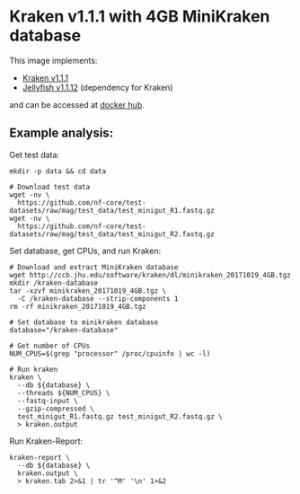 # Kraken v1.1.1 with 4GB MiniKraken database

This image implements:
- [Kraken v1.1.1](https://github.com/DerrickWood/kraken)
- [Jellyfish v1.1.12](https://github.com/gmarcais/Jellyfish/) (dependency for Kraken)

and can be accessed at [docker hub](https://hub.docker.com/u/gregorysprenger).

## Example analysis:

Get test data:
```
mkdir -p data && cd data

# Download test data
wget -nv \
  https://github.com/nf-core/test-datasets/raw/mag/test_data/test_minigut_R1.fastq.gz
wget -nv \
  https://github.com/nf-core/test-datasets/raw/mag/test_data/test_minigut_R2.fastq.gz
```

Set database, get CPUs, and run Kraken:
```
# Download and extract MiniKraken database
wget http://ccb.jhu.edu/software/kraken/dl/minikraken_20171019_4GB.tgz
mkdir /kraken-database
tar -xzvf minikraken_20171019_4GB.tgz \
  -C /kraken-database --strip-components 1
rm -rf minikraken_20171019_4GB.tgz

# Set database to minikraken database
database="/kraken-database"

# Get number of CPUs
NUM_CPUS=$(grep "processor" /proc/cpuinfo | wc -l)

# Run kraken
kraken \
  --db ${database} \
  --threads ${NUM_CPUS} \
  --fastq-input \
  --gzip-compressed \
  test_minigut_R1.fastq.gz test_minigut_R2.fastq.gz \
  > kraken.output
```

Run Kraken-Report:
```
kraken-report \
  --db ${database} \
  kraken.output \
  > kraken.tab 2>&1 | tr '^M' '\n' 1>&2
```